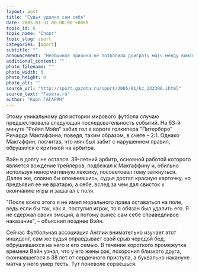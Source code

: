 ```yaml
---
layout: post
title: "Судья удалил сам себя"
date: 2005-01-31 00:00:00 +0000
topic_id: 6
topic_name: "Спорт"
topic_slug: sport
categories: [sport]
subtitle: ""
announcement: "Необычная причина не позволила доиграть матч между командами любительской, или, как ее еще называют, \"воскресной\" лиги Англии между \"Питерборо Норт-Энд\" и \"Ройял Мэйл\". Обслуживавший матч арбитр Энди Вэйн на 63-й минуте удалил себя с поля, предъявив себе же красную карточку."
additional_content: ""
photo_filename: ""
photo_width: 0
photo_height: 0
photo_alt: ""
source_url: "http://sport.gazeta.ru/sport/2005/01/kz_232396.shtml"
source_text: "Газета.ru"
author: "Карл ГАГАРИН"
---
```

Этому уникальному для истории мирового футбола случаю предшествовала следующая последовательность событий. На 63-й минуте "Ройял Мэйл" забил гол в ворота голкипера "Питерборо" Ричарда Макгаффина, поведя, таким образом, в счете – 2:1. Однако Макгаффин, посчитав, что мяч был забит с нарушением правил, обрушился с критикой на арбитра.

Вэйн в долгу не остался. 39-летний арбитр, основной работой которого является вождение трейлеров, подбежал к Макгаффину и, обильно используя ненормативную лексику, посоветовал тому заткнуться. Далее же, словно бы опомнившись, судья достал красную карточку, но предъявил ее не вратарю, а себе, вслед за чем дал свисток к окончанию игры и зашагал с поля.

"После всего этого я не имел морального права оставаться на поле, ведь если бы так, как я, поступил игрок, то я обязан был удалить его. Я не сдержал своих эмоций, а потому вынес сам себе справедливое наказание", – объяснил позднее Вэйн.

Сейчас Футбольная ассоциация Англии внимательно изучает этот инцидент, сам же судья оправдывает свой срыв чередой бед, обрушившихся на него и его семью. В течение короткого промежутка времени Вэйн узнал, что у его жены рак, похоронил близкого друга, скончавшегося в 38 лет от сердечного приступа, а буквально накануне матча у него умер тесть. Тут поневоле сорвешься.
